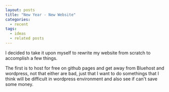 ```yaml
---
layout: posts
title: "New Year - New Website"
categories: 
  - recent
tags: 
  - ideas
  - related posts
---
```


I decided to take it upon myself to rewrite my website from scratch to accomplish a few things. 

The first is to host for free on github pages and get away from Bluehost and wordpress, not that either are bad, just that I want to do somethings that I think will be difficult in wordpress environment and also see if can't save some money. 